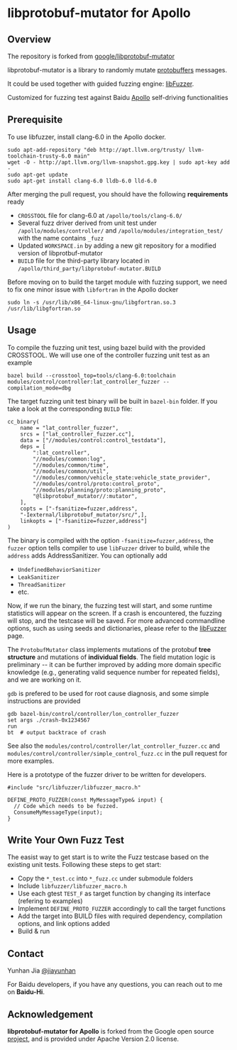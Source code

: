 # libprotobuf-mutator for Apollo

## Overview
The repository is forked from [google/libprotobuf-mutator](https://github.com/google/libprotobuf-mutator)

libprotobuf-mutator is a library to randomly mutate [protobuffers](https://github.com/google/protobuf) messages. 

It could be used together with guided fuzzing engine: [libFuzzer](http://libfuzzer.info). 

Customized for fuzzing test against Baidu [Apollo](https://github.com/ApolloAuto/apollo) self-driving functionalities
## Prerequisite

To use libfuzzer, install clang-6.0 in the Apollo docker. 

```
sudo apt-add-repository "deb http://apt.llvm.org/trusty/ llvm-toolchain-trusty-6.0 main"
wget -O - http://apt.llvm.org/llvm-snapshot.gpg.key | sudo apt-key add -
sudo apt-get update
sudo apt-get install clang-6.0 lldb-6.0 lld-6.0
```

After merging the pull request, you should have the following **requirements** ready
* `CROSSTOOL` file for clang-6.0 at `/apollo/tools/clang-6.0/`
* Several fuzz driver derived from unit test under `/apollo/modules/controller/` and `/apollo/modules/integration_test/` with the name contains `_fuzz`
* Updated `WORKSPACE.in` by adding a new git repository for a modified version of libprotbuf-mutator
* `BUILD` file for the third-party library located in `/apollo/third_party/libprotobuf-mutator.BUILD`

Before moving on to build the target module with fuzzing support, we need to fix one minor issue with `libfortran` in the Apollo docker
```
sudo ln -s /usr/lib/x86_64-linux-gnu/libgfortran.so.3 /usr/lib/libgfortran.so
```
## Usage
To compile the fuzzing unit test, using bazel build with the provided CROSSTOOL. We will use one of the controller fuzzing unit test as an example
```
bazel build --crosstool_top=tools/clang-6.0:toolchain modules/control/controller:lat_controller_fuzzer --compilation_mode=dbg
```
The target fuzzing unit test binary will be built in `bazel-bin` folder. 
If you take a look at the corresponding `BUILD` file:
```
cc_binary(
    name = "lat_controller_fuzzer",
    srcs = ["lat_controller_fuzzer.cc"],
    data = ["//modules/control:control_testdata"],
    deps = [
        ":lat_controller",
        "//modules/common:log",
        "//modules/common/time",
        "//modules/common/util",
        "//modules/common/vehicle_state:vehicle_state_provider",
        "//modules/control/proto:control_proto",
        "//modules/planning/proto:planning_proto",
        "@libprotobuf_mutator//:mutator",
    ],
    copts = ["-fsanitize=fuzzer,address",
    "-Iexternal/libprotobuf_mutator/src/",],
    linkopts = ["-fsanitize=fuzzer,address"]
)
```
The binary is compiled with the option `-fsanitize=fuzzer,address`, the `fuzzer` option tells compiler to use `libFuzzer` driver to build, while the `address` adds AddressSanitizer. You can optionally add 
* `UndefinedBehaviorSanitizer`
* `LeakSanitizer`
* `ThreadSanitizer`
* etc. 

Now, if we run the binary, the fuzzing test will start, and some runtime statistics will appear on the screen. If a crash is encountered, the fuzzing will stop, and the testcase will be saved. For more advanced commandline options, such as using seeds and dictionaries, please refer to the [libFuzzer](http://libfuzzer.info) page. 

The `ProtobufMutator` class implements mutations of the protobuf **tree structure** and mutations of **individual fields**. The field mutation logic is preliminary -- it can be further improved by adding more domain specific knowledge (e.g., generating valid sequence number for repeated fields), and we are working on it. 

`gdb` is prefered to be used for root cause diagnosis, and some simple instructions are provided
```
gdb bazel-bin/control/controller/lon_controller_fuzzer
set args ./crash-0x1234567
run 
bt  # output backtrace of crash
```

See also the `modules/control/controller/lat_controller_fuzzer.cc` and `modules/control/controller/simple_control_fuzz.cc` in the pull request for more examples.

Here is a prototype of the fuzzer driver to be written for developers. 

```
#include "src/libfuzzer/libfuzzer_macro.h"

DEFINE_PROTO_FUZZER(const MyMessageType& input) {
  // Code which needs to be fuzzed.
  ConsumeMyMessageType(input);
}
```
## Write Your Own Fuzz Test
The easist way to get start is to write the Fuzz testcase based on the existing unit tests. Following these steps to get start:
* Copy the `*_test.cc` into `*_fuzz.cc` under submodule folders
* Include `libfuzzer/libfuzzer_macro.h`
* Use each gtest `TEST_F` as target function by changing its interface (refering to examples)
* Implement `DEFINE_PROTO_FUZZER` accordingly to call the target functions
* Add the target into BUILD files with required dependency, compilation options, and link options added 
* Build & run

## Contact
Yunhan Jia [@jiayunhan](https://github.com/jiayunhan)

For Baidu developers, if you have any questions, you can reach out to me on **Baidu-Hi**.

## Acknowledgement
**libprotobuf-mutator for Apollo** is forked from the Google open source [project](https://github.com/google/libprotobuf-mutator), and is provided under Apache Version 2.0 license. 
